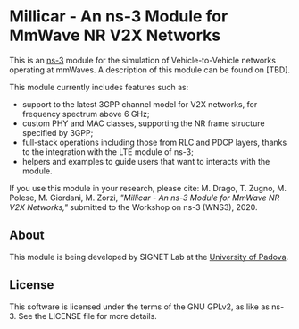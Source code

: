 # Millicar - An ns-3 Module for MmWave NR V2X Networks #

This is an [ns-3](https://www.nsnam.org "ns-3 Website") module for the simulation
of Vehicle-to-Vehicle networks operating at mmWaves. A description of this module can be found on [TBD].

This module currently includes features such as:
- support to the latest 3GPP channel model for V2X networks, for frequency spectrum above 6 GHz;
- custom PHY and MAC classes, supporting the NR frame structure specified by 3GPP;
- full-stack operations including those from RLC and PDCP layers, thanks to the integration with the LTE module of ns-3;
- helpers and examples to guide users that want to interacts with the module.

If you use this module in your research, please cite:
M. Drago, T. Zugno, M. Polese, M. Giordani, M. Zorzi, _"Millicar - An ns-3 Module for MmWave NR V2X Networks,"_ submitted to the Workshop on ns-3 (WNS3), 2020.

## About
This module is being developed by SIGNET Lab at the [University of Padova](http://mmwave.dei.unipd.it/).

## License ##
This software is licensed under the terms of the GNU GPLv2, as like as ns-3. See the LICENSE file for more details.
